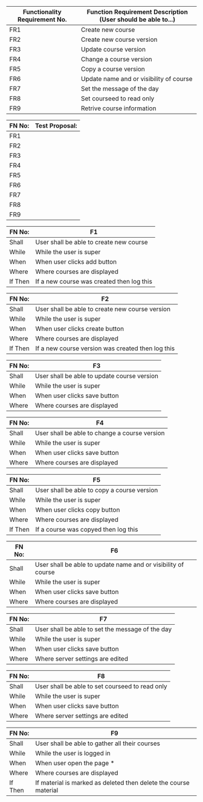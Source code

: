 | Functionality Requirement No. | Function Requirement Description (User should be able to...) |
 | --- | --- |
 | FR1 | Create new course |
 | FR2 | Create new course version |
 | FR3 | Update course version |
 | FR4 | Change a course version |
 | FR5 | Copy a course version |
 | FR6 | Update name and or visibility of course |
 | FR7 | Set the message of the day |
 | FR8 | Set courseed to read only |
 | FR9 | Retrive course information |
 
 | FN No: | Test Proposal: |
 | --- | --- |
 | FR1 |  |
 | FR2 |  |
 | FR3 |  |
 | FR4 |  |
 | FR5 |  |
 | FR6 |  |
 | FR7 |  |
 | FR8 |  |
 | FR9 |  |

 | FN No: | F1 |
 | --- | --- |
 | Shall | User shall be able to create new course |
 | While | While the user is super |
 | When | When user clicks add button |
 | Where | Where courses are displayed |
 | If Then | If a new course was created then log this |
 
 | FN No: | F2 |
 | --- | --- |
 | Shall | User shall be able to create new course version |
 | While | While the user is super |
 | When | When user clicks create button |
 | Where | Where courses are displayed |
 | If Then | If a new course version was created then log this |
 
 | FN No: | F3 |
 | --- | --- |
 | Shall | User shall be able to update course version |
 | While | While the user is super |
 | When | When user clicks save button |
 | Where | Where courses are displayed |
 
 | FN No: | F4 |
 | --- | --- |
 | Shall | User shall be able to change a course version |
 | While | While the user is super |
 | When | When user clicks save button |
 | Where | Where courses are displayed |
 
 | FN No: | F5 |
 | --- | --- |
 | Shall | User shall be able to copy a course version |
 | While | While the user is super |
 | When | When user clicks copy button |
 | Where | Where courses are displayed |
 | If Then | If a course was copyed then log this |
 
 | FN No: | F6 |
 | --- | --- |
 | Shall | User shall be able to update name and or visibility of course |
 | While | While the user is super |
 | When | When user clicks save button |
 | Where | Where courses are displayed |
 
 | FN No: | F7 |
 | --- | --- |
 | Shall | User shall be able to set the message of the day |
 | While | While the user is super |
 | When | When user clicks save button |
 | Where | Where server settings are edited |
 
 | FN No: | F8 |
 | --- | --- |
 | Shall | User shall be able to set courseed to read only |
 | While | While the user is super |
 | When | When user clicks save button |
 | Where | Where server settings are edited |
 
 | FN No: | F9 |
 | --- | --- |
 | Shall | User shall be able to gather all their courses |
 | While | While the user is logged in |
 | When | When user open the page * |
 | Where | Where courses are displayed |
 | If Then | If material is marked as deleted then delete the course material |
 
 
